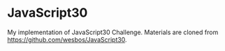 # JavaScript30
My implementation of JavaScript30 Challenge.
Materials are cloned from https://github.com/wesbos/JavaScript30.

